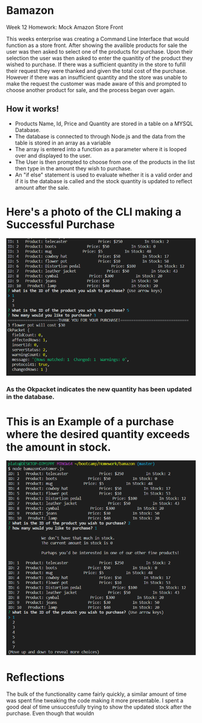 # Bamazon
Week 12 Homework: Mock Amazon Store Front

This weeks enterprise was creating a Command Line Interface that would function as a store front. After showing the availible products for sale the user was then asked to select one of the products for purchase. Upon their selection the user was then asked to enter the quanitity of the product they wished to purchase. If there was a sufficient quantity in the store to fufill their request they were thanked and given the total cost of the purchase. However if there was an insufficient quantity and the store was unable to make the request the customer was made aware of this and prompted to choose another product for sale, and the process began over again.


## How it works!

- Products Name, Id, Price and Quantity are stored in a table on a MYSQL Database.
- The database is connected to through Node.js and the data from the table is stored in an array as a variable
- The array is entered into a function as a parameter where it is looped over and displayed to the user.
- The User is then prompted to choose from one of the products in the list then type in the amount they wish to purchase.
- An "if else" statement is used to evaluate whether it is a valid order and if it is the database is called and the stock quantity is updated to reflect amount after the sale.



# Here's a photo of the CLI making a Successful Purchase


![alt text](./photos/success.png "CLI: Succesful Purchase")

### As the Okpacket indicates the new quantity has been updated in the database.

# This is an Example of a purchase where the desired quantity exceeds the amount in stock.

![alt text](./photos/notenough.png "CLI: Not enough in stock")

# Reflections
The bulk of the functionality came fairly quickly, a similar amount of time was spent fine tweaking the code making it more presentable. I spent a good deal of time unsuccesfully trying to show the updated stock after the purchase. Even though that wouldn